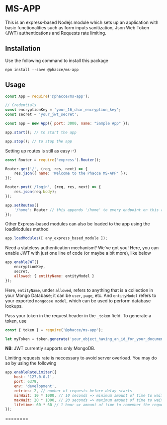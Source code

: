 # MS-APP
This is an express-based Nodejs module which sets up an application with basic functionalities such as form inputs sanitization, Json Web Token (JWT) authentications and Requests rate limiting.

## Installation
Use the following command to install this package

`npm install --save @phacce/ms-app`

## Usage
```js
const App = require('@phacce/ms-app');

// Credentials
const encryptionKey = 'your_16_char_encryption_key';
const secret = 'your_jwt_secret';

const app = new App({ port: 3000, name: "Sample App" });

app.start(); // to start the app

app.stop(); // to stop the app
```

Setting up routes is still as easy :-)
```js
const Router = require('express').Router();

Router.get('/', (req, res, next) => {
    res.json({ name: 'Welcome to the Phacce MS-APP' });
});

Router.post('/login', (req, res, next) => {
    res.json(req.body);
});

app.setRoutes({
    '/home': Router // this appends '/home' to every endpoint on this router
});
```

Other Express-based modules can also be loaded to the app using the loadModules method
```js
app.loadModules([ any_express_based_module ]);
```

Need a stateless authentication mechanism? We've got you! Here, you can enable JWT with just one line of code (or maybe a bit more), like below
```js
app.enableJWT({
    encryptionKey,
    secret,
    allowed: { entityName: entityModel }
});
```
Here, `entityName`, under `allowed`, refers to anything that is a collection in your Mongo Database; it can be `user`, `page`, etc. And `entityModel` refers to your exported `mongoose model`, which can be used to perform database lookups.

Pass your token in the request header in the `_token` field. To generate a token, use
```js
const { token } = require('@phacce/ms-app');

let myToken = token.generate('your_object_having_an_id_for_your_document_in_the_db', encryptionKey, secret);
```
**NB**: JWT currently supports only MongoDB.

Limiting requests rate is neccessary to avoid server overload. You may do so by using the following
```js
app.enableRateLimiter({
    host: '127.0.0.1',
    port: 6379,
    env: 'development',
    retries: 2, // number of requests before delay starts
    minWait: 10 * 1000, // 10 seconds => minimum amount of time to wait
    maxWait: 20 * 1000, // 20 seconds => maximum amount of time to wait
    lifetime: 60 * 60 // 1 hour => amount of time to remember the request
});
```

========